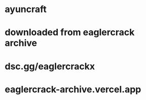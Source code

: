 # ayuncraft
#
# downloaded from eaglercrack archive
# dsc.gg/eaglercrackx
# eaglercrack-archive.vercel.app
